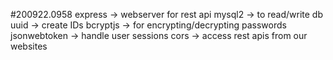 #200922.0958
express -> webserver for rest api
mysql2 -> to read/write db
uuid -> create IDs
bcryptjs -> for encrypting/decrypting passwords
jsonwebtoken -> handle user sessions
cors -> access rest apis from our websites
